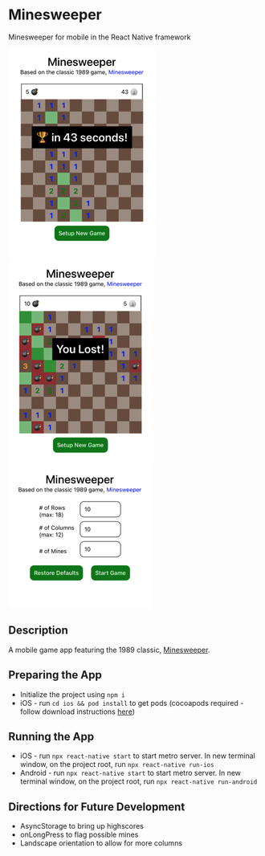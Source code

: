 # Minesweeper
Minesweeper for mobile in the React Native framework

![image](./src/assets/Win.png)
![image](./src/assets/Lost.png)
![image](./src/assets/GameSetup.png)
## Description

A mobile game app featuring the 1989 classic, [Minesweeper](https://en.wikipedia.org/wiki/Minesweeper_(video_game)).

## Preparing the App

- Initialize the project using ```npm i```
- iOS - run ```cd ios && pod install``` to get pods (cocoapods required - follow download instructions [here](https://cocoapods.org/))

## Running the App

- iOS - run ```npx react-native start``` to start metro server. In new terminal window, on the project root, run ```npx react-native run-ios```
- Android - run ```npx react-native start``` to start metro server. In new terminal window, on the project root, run ```npx react-native run-android```

## Directions for Future Development

- AsyncStorage to bring up highscores
- onLongPress to flag possible mines
- Landscape orientation to allow for more columns
